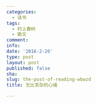 ```yaml
---
categories:
  - 读书
tags:
  - 村上春树
  - 散文
comment: 
info: 
date: '2016-2-26'
type: post
layout: post
published: false
sha: 
slug: the-post-of-reading-wbwzd
title: 无比芜杂的心绪

---
```

